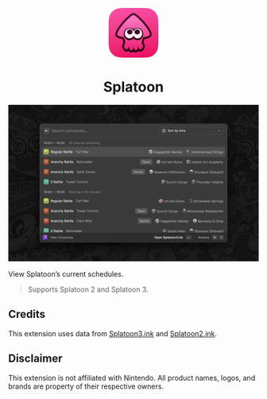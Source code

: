 <p align="center">
  <img width=100 src="./images/icon.png">
</p>

<h1 align="center">Splatoon</h1>

![Header](./metadata/splatoon-1.png)

View Splatoon’s current schedules.

> Supports Splatoon 2 and Splatoon 3.

## Credits

This extension uses data from [Splatoon3.ink](https://github.com/misenhower/splatoon3.ink/wiki/Data-Access) and [Splatoon2.ink](https://github.com/misenhower/splatoon2.ink/wiki/Data-access-policy).

## Disclaimer

This extension is not affiliated with Nintendo. All product names, logos, and brands are property of their respective owners.
